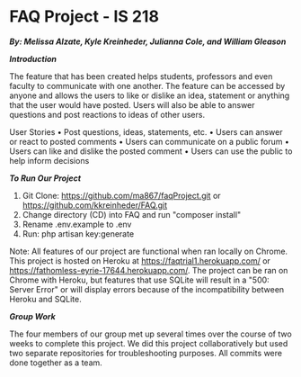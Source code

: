 # FAQ Project - IS 218
**_By: Melissa Alzate, Kyle Kreinheder, Julianna Cole, and William Gleason_**


**_Introduction_**

The feature that has been created helps students, professors and even faculty to 
communicate with one another. The feature can be accessed by anyone and allows the 
users to like or dislike an idea, statement or anything that the user would have 
posted. Users will also be able to answer questions and post reactions to ideas of 
other users.

User Stories • Post questions, ideas, statements, etc. • Users can answer or react 
to posted comments • Users can communicate on a public forum • Users can like and 
dislike the posted comment •    Users can use the public to help inform decisions

**_To Run Our Project_**
1. Git Clone: https://github.com/ma867/faqProject.git or https://github.com/kkreinheder/FAQ.git
2. Change directory (CD) into FAQ and run "composer install"
3. Rename .env.example to .env
4. Run: php artisan key:generate

Note: All features of our project are functional when ran locally on Chrome.
This project is hosted on Heroku at https://faqtrial1.herokuapp.com/ or https://fathomless-eyrie-17644.herokuapp.com/.
The project can be ran on Chrome with Heroku, but features that use SQLite will
result in a "500: Server Error" or will display errors because of the incompatibility 
between Heroku and SQLite.

**_Group Work_**

The four members of our group met up several times over the course of two weeks to complete 
this project.  We did this project collaboratively but used two separate repositories for 
troubleshooting purposes.  All commits were done together as a team.




  